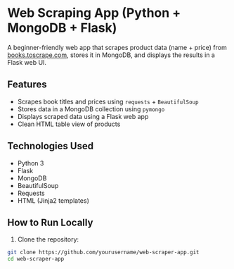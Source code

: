 # Web Scraping App (Python + MongoDB + Flask)

A beginner-friendly web app that scrapes product data (name + price) from [books.toscrape.com](http://books.toscrape.com), stores it in MongoDB, and displays the results in a Flask web UI.

## Features

- Scrapes book titles and prices using `requests` + `BeautifulSoup`
- Stores data in a MongoDB collection using `pymongo`
- Displays scraped data using a Flask web app
- Clean HTML table view of products

## Technologies Used

- Python 3
- Flask
- MongoDB
- BeautifulSoup
- Requests
- HTML (Jinja2 templates)

## How to Run Locally

1. Clone the repository:

```bash
git clone https://github.com/yourusername/web-scraper-app.git
cd web-scraper-app
